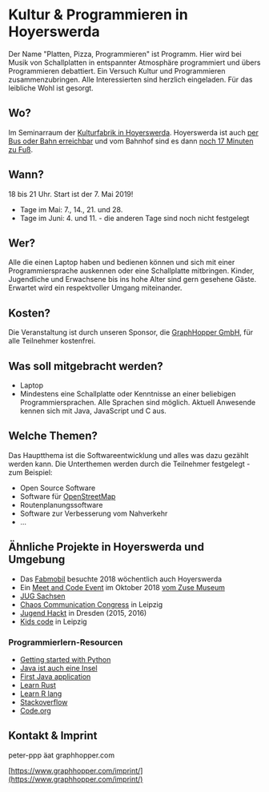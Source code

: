 # Kultur & Programmieren in Hoyerswerda

Der Name "Platten, Pizza, Programmieren" ist Programm. Hier wird bei Musik von Schallplatten in entspannter Atmosphäre programmiert und übers Programmieren debattiert. Ein Versuch Kultur und Programmieren zusammenzubringen. Alle Interessierten sind herzlich eingeladen. Für das leibliche Wohl ist gesorgt.

## Wo?

Im Seminarraum der [Kulturfabrik in Hoyerswerda](https://graphhopper.com/maps/?point=&point=Kulturfabrik%20Hoyerswerda). Hoyerswerda ist auch [per Bus oder Bahn erreichbar](https://www.bahn.de) und vom Bahnhof sind es dann [noch 17 Minuten zu Fuß](https://graphhopper.com/maps/?point=Hoyerswerda%20Am%20Bahnhofsvorplatz&point=Kulturfabrik%20Hoyerswerda&vehicle=foot).

## Wann?

18 bis 21 Uhr. Start ist der 7. Mai 2019!

 * Tage im Mai: 7., 14., 21. und 28.
 * Tage im Juni: 4. und 11. - die anderen Tage sind noch nicht festgelegt

## Wer?

Alle die einen Laptop haben und bedienen können und sich mit einer Programmiersprache auskennen oder eine Schallplatte mitbringen. Kinder, Jugendliche und Erwachsene bis ins hohe Alter sind gern gesehene Gäste. Erwartet wird ein respektvoller Umgang miteinander.

## Kosten?

Die Veranstaltung ist durch unseren Sponsor, die [GraphHopper GmbH](https://www.graphhopper.com/), für alle Teilnehmer kostenfrei.

## Was soll mitgebracht werden?

 * Laptop
 * Mindestens eine Schallplatte oder Kenntnisse an einer beliebigen Programmiersprachen. Alle Sprachen sind möglich. Aktuell Anwesende kennen sich mit Java, JavaScript und C aus.

## Welche Themen?

Das Hauptthema ist die Softwareentwicklung und alles was dazu gezählt werden kann. Die Unterthemen werden durch die Teilnehmer festgelegt - zum Beispiel:

 * Open Source Software
 * Software für [OpenStreetMap](https://www.openstreetmap.org)
 * Routenplanungssoftware
 * Software zur Verbesserung vom Nahverkehr
 * ...
 
## Ähnliche Projekte in Hoyerswerda und Umgebung

 * Das [Fabmobil](http://fabmobil.org/) besuchte 2018 wöchentlich auch Hoyerswerda
 * Ein [Meet and Code Event](https://www.lr-online.de/lausitz/hoyerswerda/im-zuse-computer-museum-hoyerswerda-wird-das-programmieren-gelehrt_aid-33612675) im Oktober 2018 [vom Zuse Museum](https://zuse-computer-museum.com/)
 * [JUG Sachsen](https://jugsaxony.org/)
 * [Chaos Communication Congress](https://events.ccc.de/) in Leipzig
 * [Jugend Hackt](https://jugendhackt.org/) in Dresden (2015, 2016)
 * [Kids code](https://kidscode.de/) in Leipzig
 
### Programmierlern-Resourcen

 * [Getting started with Python](https://www.python.org/about/gettingstarted/)
 * [Java ist auch eine Insel](http://openbook.rheinwerk-verlag.de/javainsel/)
 * [First Java application](https://www.jetbrains.com/help/idea/creating-and-running-your-first-java-application.html)
 * [Learn Rust](https://www.rust-lang.org/learn)
 * [Learn R lang](https://www.rstudio.com/online-learning/)
 * [Stackoverflow](https://stackoverflow.com/)
 * [Code.org](https://code.org)
 
## Kontakt & Imprint

peter-ppp äat graphhopper.com

[https://www.graphhopper.com/imprint/](https://www.graphhopper.com/imprint/)
